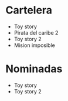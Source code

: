 # Cartelera

- Toy story
- Pirata del caribe 2
- Toy story 2
- Mision imposible

# Nominadas

- Toy story
- Toy story 2
